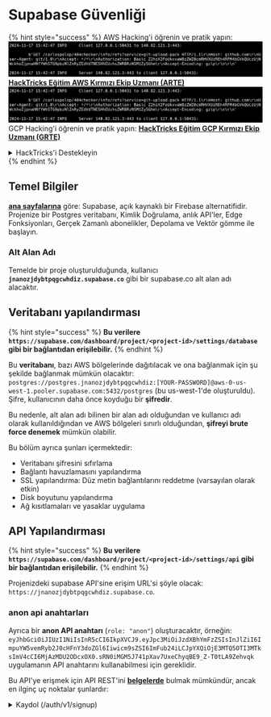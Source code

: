 # Supabase Güvenliği

{% hint style="success" %}
AWS Hacking'i öğrenin ve pratik yapın:<img src="../.gitbook/assets/image (1).png" alt="" data-size="line">[**HackTricks Eğitim AWS Kırmızı Ekip Uzmanı (ARTE)**](https://training.hacktricks.xyz/courses/arte)<img src="../.gitbook/assets/image (1).png" alt="" data-size="line">\
GCP Hacking'i öğrenin ve pratik yapın: <img src="../.gitbook/assets/image (2).png" alt="" data-size="line">[**HackTricks Eğitim GCP Kırmızı Ekip Uzmanı (GRTE)**<img src="../.gitbook/assets/image (2).png" alt="" data-size="line">](https://training.hacktricks.xyz/courses/grte)

<details>

<summary>HackTricks'i Destekleyin</summary>

* [**abonelik planlarını**](https://github.com/sponsors/carlospolop) kontrol edin!
* **💬 [**Discord grubuna**](https://discord.gg/hRep4RUj7f) veya [**telegram grubuna**](https://t.me/peass) katılın ya da **Twitter'da** 🐦 [**@hacktricks\_live**](https://twitter.com/hacktricks\_live)** bizi takip edin.**
* **Hacking ipuçlarını paylaşmak için** [**HackTricks**](https://github.com/carlospolop/hacktricks) ve [**HackTricks Cloud**](https://github.com/carlospolop/hacktricks-cloud) github reposuna PR gönderin.

</details>
{% endhint %}

## Temel Bilgiler

[**ana sayfalarına**](https://supabase.com/) göre: Supabase, açık kaynaklı bir Firebase alternatifidir. Projenize bir Postgres veritabanı, Kimlik Doğrulama, anlık API'ler, Edge Fonksiyonları, Gerçek Zamanlı abonelikler, Depolama ve Vektör gömme ile başlayın.

### Alt Alan Adı

Temelde bir proje oluşturulduğunda, kullanıcı **`jnanozjdybtpqgcwhdiz.supabase.co`** gibi bir supabase.co alt alan adı alacaktır.

## **Veritabanı yapılandırması**

{% hint style="success" %}
**Bu verilere `https://supabase.com/dashboard/project/<project-id>/settings/database` gibi bir bağlantıdan erişilebilir.**
{% endhint %}

Bu **veritabanı**, bazı AWS bölgelerinde dağıtılacak ve ona bağlanmak için şu şekilde bağlanmak mümkün olacaktır: `postgres://postgres.jnanozjdybtpqgcwhdiz:[YOUR-PASSWORD]@aws-0-us-west-1.pooler.supabase.com:5432/postgres` (bu us-west-1'de oluşturuldu).\
Şifre, kullanıcının daha önce koyduğu bir **şifredir**.

Bu nedenle, alt alan adı bilinen bir alan adı olduğundan ve kullanıcı adı olarak kullanıldığından ve AWS bölgeleri sınırlı olduğundan, **şifreyi brute force denemek** mümkün olabilir.

Bu bölüm ayrıca şunları içermektedir:

* Veritabanı şifresini sıfırlama
* Bağlantı havuzlamasını yapılandırma
* SSL yapılandırma: Düz metin bağlantılarını reddetme (varsayılan olarak etkin)
* Disk boyutunu yapılandırma
* Ağ kısıtlamaları ve yasaklar uygulama

## API Yapılandırması

{% hint style="success" %}
**Bu verilere `https://supabase.com/dashboard/project/<project-id>/settings/api` gibi bir bağlantıdan erişilebilir.**
{% endhint %}

Projenizdeki supabase API'sine erişim URL'si şöyle olacak: `https://jnanozjdybtpqgcwhdiz.supabase.co`.

### anon api anahtarları

Ayrıca bir **anon API anahtarı** (`role: "anon"`) oluşturacaktır, örneğin: `eyJhbGciOiJIUzI1NiIsInR5cCI6IkpXVCJ9.eyJpc3MiOiJzdXBhYmFzZSIsInJlZiI6ImpuYW5vemRyb2J0cHFnY3doZGl6Iiwicm9sZSI6ImFub24iLCJpYXQiOjE3MTQ5OTI3MTksImV4cCI6MjAzMDU2ODcxOX0.sRN0iMGM5J741pXav7UxeChyqBE9_Z-T0tLA9Zehvqk` uygulamanın API anahtarını kullanabilmesi için gereklidir.

Bu API'ye erişmek için API REST'ini [**belgelerde**](https://supabase.com/docs/reference/self-hosting-auth/returns-the-configuration-settings-for-the-gotrue-server) bulmak mümkündür, ancak en ilginç uç noktalar şunlardır:

<details>

<summary>Kaydol (/auth/v1/signup)</summary>
```
POST /auth/v1/signup HTTP/2
Host: id.io.net
Content-Length: 90
X-Client-Info: supabase-js-web/2.39.2
Sec-Ch-Ua: "Not-A.Brand";v="99", "Chromium";v="124"
Sec-Ch-Ua-Mobile: ?0
Authorization: Bearer eyJhbGciOiJIUzI1NiIsInR5cCI6IkpXVCJ9.eyJpc3MiOiJzdXBhYmFzZSIsInJlZiI6ImpuYW5vemRyb2J0cHFnY3doZGl6Iiwicm9sZSI6ImFub24iLCJpYXQiOjE3MTQ5OTI3MTksImV4cCI6MjAzMDU2ODcxOX0.sRN0iMGM5J741pXav7UxeChyqBE9_Z-T0tLA9Zehvqk
User-Agent: Mozilla/5.0 (Windows NT 10.0; Win64; x64) AppleWebKit/537.36 (KHTML, like Gecko) Chrome/124.0.6367.60 Safari/537.36
Content-Type: application/json;charset=UTF-8
Apikey: eyJhbGciOiJIUzI1NiIsInR5cCI6IkpXVCJ9.eyJpc3MiOiJzdXBhYmFzZSIsInJlZiI6ImpuYW5vemRyb2J0cHFnY3doZGl6Iiwicm9sZSI6ImFub24iLCJpYXQiOjE3MTQ5OTI3MTksImV4cCI6MjAzMDU2ODcxOX0.sRN0iMGM5J741pXav7UxeChyqBE9_Z-T0tLA9Zehvqk
Sec-Ch-Ua-Platform: "macOS"
Accept: */*
Origin: https://cloud.io.net
Sec-Fetch-Site: same-site
Sec-Fetch-Mode: cors
Sec-Fetch-Dest: empty
Referer: https://cloud.io.net/
Accept-Encoding: gzip, deflate, br
Accept-Language: en-GB,en-US;q=0.9,en;q=0.8
Priority: u=1, i

{"email":"test@exmaple.com","password":"SomeCOmplexPwd239."}
```
</details>

<details>

<summary>Giriş (/auth/v1/token?grant_type=password)</summary>
```
POST /auth/v1/token?grant_type=password HTTP/2
Host: hypzbtgspjkludjcnjxl.supabase.co
Content-Length: 80
X-Client-Info: supabase-js-web/2.39.2
Sec-Ch-Ua: "Not-A.Brand";v="99", "Chromium";v="124"
Sec-Ch-Ua-Mobile: ?0
Authorization: Bearer eyJhbGciOiJIUzI1NiIsInR5cCI6IkpXVCJ9.eyJpc3MiOiJzdXBhYmFzZSIsInJlZiI6ImpuYW5vemRyb2J0cHFnY3doZGl6Iiwicm9sZSI6ImFub24iLCJpYXQiOjE3MTQ5OTI3MTksImV4cCI6MjAzMDU2ODcxOX0.sRN0iMGM5J741pXav7UxeChyqBE9_Z-T0tLA9Zehvqk
User-Agent: Mozilla/5.0 (Windows NT 10.0; Win64; x64) AppleWebKit/537.36 (KHTML, like Gecko) Chrome/124.0.6367.60 Safari/537.36
Content-Type: application/json;charset=UTF-8
Apikey: eyJhbGciOiJIUzI1NiIsInR5cCI6IkpXVCJ9.eyJpc3MiOiJzdXBhYmFzZSIsInJlZiI6ImpuYW5vemRyb2J0cHFnY3doZGl6Iiwicm9sZSI6ImFub24iLCJpYXQiOjE3MTQ5OTI3MTksImV4cCI6MjAzMDU2ODcxOX0.sRN0iMGM5J741pXav7UxeChyqBE9_Z-T0tLA9Zehvqk
Sec-Ch-Ua-Platform: "macOS"
Accept: */*
Origin: https://cloud.io.net
Sec-Fetch-Site: same-site
Sec-Fetch-Mode: cors
Sec-Fetch-Dest: empty
Referer: https://cloud.io.net/
Accept-Encoding: gzip, deflate, br
Accept-Language: en-GB,en-US;q=0.9,en;q=0.8
Priority: u=1, i

{"email":"test@exmaple.com","password":"SomeCOmplexPwd239."}
```
</details>

Yani, bir müşterinin kendilerine verilen alt alan adıyla supabase kullandığını keşfettiğinizde (şirketin bir alt alan adının supabase alt alan adlarına CNAME yönlendirmesi yapması mümkündür), **supabase API'sini kullanarak platformda yeni bir hesap oluşturmayı** deneyebilirsiniz.

### gizli / service\_role api anahtarları

**`role: "service_role"`** ile bir gizli API anahtarı da oluşturulacaktır. Bu API anahtarı gizli olmalıdır çünkü **Satır Seviyesi Güvenliği**'ni atlatabilecektir.

API anahtarı şu şekilde görünür: `eyJhbGciOiJIUzI1NiIsInR5cCI6IkpXVCJ9.eyJpc3MiOiJzdXBhYmFzZSIsInJlZiI6ImpuYW5vemRyb2J0cHFnY3doZGl6Iiwicm9sZSI6InNlcnZpY2Vfcm9sZSIsImlhdCI6MTcxNDk5MjcxOSwiZXhwIjoyMDMwNTY4NzE5fQ.0a8fHGp3N_GiPq0y0dwfs06ywd-zhTwsm486Tha7354`

### JWT Gizli Anahtarı

Uygulamanın **özel JWT token'ları oluşturup imzalayabilmesi** için bir **JWT Gizli Anahtarı** da oluşturulacaktır.

## Kimlik Doğrulama

### Kayıtlar

{% hint style="success" %}
**Varsayılan olarak** supabase, daha önce bahsedilen API uç noktalarını kullanarak **yeni kullanıcıların hesap oluşturmasına** izin verecektir.
{% endhint %}

Ancak, bu yeni hesaplar varsayılan olarak, **giriş yapabilmek için e-posta adreslerini doğrulamaları** gerekecektir. İnsanların e-posta adreslerini doğrulamadan giriş yapabilmesi için **"Anonim girişlere izin ver"** seçeneğini etkinleştirmek mümkündür. Bu, **beklenmedik verilere** erişim sağlayabilir (kullanıcılar `public` ve `authenticated` rollerini alır).\
Bu çok kötü bir fikirdir çünkü supabase, aktif kullanıcı başına ücret alır, bu nedenle insanlar kullanıcı oluşturup giriş yapabilir ve supabase bu kullanıcılar için ücret alır:

<figure><img src="../.gitbook/assets/image (1) (1) (1).png" alt=""><figcaption></figcaption></figure>

### Şifreler ve oturumlar

Minimum şifre uzunluğunu belirtmek (varsayılan olarak), gereksinimleri (varsayılan olarak yok) ve sızdırılmış şifrelerin kullanılmasını engellemek mümkündür.\
**Varsayılan gereksinimlerin zayıf olduğu için gereksinimleri geliştirmek** önerilir.

* Kullanıcı Oturumları: Kullanıcı oturumlarının nasıl çalıştığını yapılandırmak mümkündür (zaman aşımı, kullanıcı başına 1 oturum...)
* Bot ve Kötüye Kullanım Koruması: Captcha etkinleştirmek mümkündür.

### SMTP Ayarları

E-postaları göndermek için bir SMTP ayarlamak mümkündür.

### Gelişmiş Ayarlar

* Erişim token'ları için sonlanma süresini ayarlayın (varsayılan 3600)
* Potansiyel olarak tehlikeye atılmış yenileme token'larını tespit etmek ve iptal etmek için ayarlayın
* MFA: Kullanıcı başına bir kerede kaç MFA faktörünün kaydedilebileceğini belirtin (varsayılan 10)
* Maksimum Doğrudan Veritabanı Bağlantıları: Kimlik doğrulama için kullanılan maksimum bağlantı sayısı (varsayılan 10)
* Maksimum İstek Süresi: Bir Kimlik doğrulama isteğinin süresinin ne kadar olabileceği (varsayılan 10s)

## Depolama

{% hint style="success" %}
Supabase, **dosyaları depolamaya** ve bunları bir URL üzerinden erişilebilir hale getirmeye izin verir (S3 bucket'ları kullanır).
{% endhint %}

* Yükleme dosyası boyut sınırını ayarlayın (varsayılan 50MB)
* S3 bağlantısı şu şekilde bir URL ile verilir: `https://jnanozjdybtpqgcwhdiz.supabase.co/storage/v1/s3`
* `access key ID` (örneğin, `a37d96544d82ba90057e0e06131d0a7b`) ve `secret access key` (örneğin, `58420818223133077c2cec6712a4f909aec93b4daeedae205aa8e30d5a860628`) ile oluşturulan **S3 erişim anahtarı** talep etmek mümkündür.

## Edge Fonksiyonları

Supabase'te **gizli bilgileri** depolamak da mümkündür ve bu bilgiler **edge fonksiyonları tarafından erişilebilir** (web üzerinden oluşturulup silinebilir, ancak değerlerine doğrudan erişmek mümkün değildir).

{% hint style="success" %}
AWS Hacking'i öğrenin ve pratik yapın:<img src="../.gitbook/assets/image (1).png" alt="" data-size="line">[**HackTricks Training AWS Red Team Expert (ARTE)**](https://training.hacktricks.xyz/courses/arte)<img src="../.gitbook/assets/image (1).png" alt="" data-size="line">\
GCP Hacking'i öğrenin ve pratik yapın: <img src="../.gitbook/assets/image (2).png" alt="" data-size="line">[**HackTricks Training GCP Red Team Expert (GRTE)**<img src="../.gitbook/assets/image (2).png" alt="" data-size="line">](https://training.hacktricks.xyz/courses/grte)

<details>

<summary>HackTricks'i Destekleyin</summary>

* [**abonelik planlarını**](https://github.com/sponsors/carlospolop) kontrol edin!
* **💬 [**Discord grubuna**](https://discord.gg/hRep4RUj7f) veya [**telegram grubuna**](https://t.me/peass) katılın ya da **Twitter'da** 🐦 [**@hacktricks\_live**](https://twitter.com/hacktricks\_live)**'i takip edin.**
* **Hacking ipuçlarını paylaşmak için** [**HackTricks**](https://github.com/carlospolop/hacktricks) ve [**HackTricks Cloud**](https://github.com/carlospolop/hacktricks-cloud) github reposuna PR gönderin.

</details>
{% endhint %}

